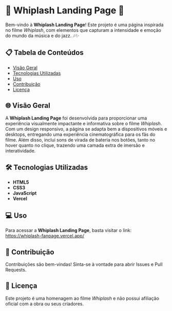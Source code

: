 # 🥁 Whiplash Landing Page 🥁

Bem-vindo à **Whiplash Landing Page**! Este projeto é uma página inspirada no filme *Whiplash*, com elementos que capturam a intensidade e emoção do mundo da música e do jazz. 🎶✨

## 📋 Tabela de Conteúdos

- [Visão Geral](#-visão-geral)
- [Tecnologias Utilizadas](#-tecnologias-utilizadas)
- [Uso](#-uso)
- [Contribuição](#-contribuição)
- [Licença](#-licença)

## 🌐 Visão Geral

A **Whiplash Landing Page** foi desenvolvida para proporcionar uma experiência visualmente impactante e informativa sobre o filme *Whiplash*. Com um design responsivo, a página se adapta bem a dispositivos móveis e desktops, entregando uma experiência cinematográfica para os fãs do filme. Além disso, inclui sons de virada de bateria nos botões, tanto no hover quanto no clique, trazendo uma camada extra de imersão e interatividade.

## 🛠 Tecnologias Utilizadas

- **HTML5**
- **CSS3**
- **JavaScript**
- **Vercel**

## 💻 Uso

Para acessar a **Whiplash Landing Page**, basta visitar o link: https://whiplash-fanpage.vercel.app/

## 🤝 Contribuição

Contribuições são bem-vindas! Sinta-se à vontade para abrir Issues e Pull Requests.

## 📝 Licença

Este projeto é uma homenagem ao filme *Whiplash* e não possui afiliação oficial com a obra ou seus criadores.
